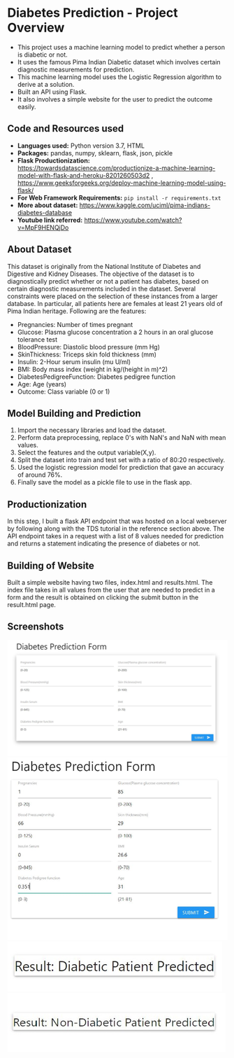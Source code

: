 # Diabetes Prediction - Project Overview
- This project uses a machine learning model to predict whether a person is diabetic or not.
- It uses the famous Pima Indian Diabetic dataset which involves certain diagnostic measurements for prediction.
- This machine learning model uses the Logistic Regression algorithm to derive at a solution.
- Built an API using Flask.
- It also involves a simple website for the user to predict the outcome easily.

## Code and Resources used
- **Languages used:** Python version 3.7, HTML  
- **Packages:** pandas, numpy, sklearn, flask, json, pickle 
- **Flask Productionization:** https://towardsdatascience.com/productionize-a-machine-learning-model-with-flask-and-heroku-8201260503d2 , https://www.geeksforgeeks.org/deploy-machine-learning-model-using-flask/
- **For Web Framework Requirements:**  ```pip install -r requirements.txt```
- **More about dataset:** https://www.kaggle.com/uciml/pima-indians-diabetes-database
- **Youtube link referred:** https://www.youtube.com/watch?v=MpF9HENQjDo

## About Dataset
This dataset is originally from the National Institute of Diabetes and Digestive and Kidney Diseases. The objective of the dataset is to diagnostically predict whether or not a patient has diabetes, based on certain diagnostic measurements included in the dataset. Several constraints were placed on the selection of these instances from a larger database. In particular, all patients here are females at least 21 years old of Pima Indian heritage. Following are the features:
- Pregnancies: Number of times pregnant
- Glucose: Plasma glucose concentration a 2 hours in an oral glucose tolerance test
- BloodPressure: Diastolic blood pressure (mm Hg)
- SkinThickness: Triceps skin fold thickness (mm)
- Insulin: 2-Hour serum insulin (mu U/ml)
- BMI: Body mass index (weight in kg/(height in m)^2)
- DiabetesPedigreeFunction: Diabetes pedigree function
- Age: Age (years)
- Outcome: Class variable (0 or 1)

## Model Building and Prediction
1. Import the necessary libraries and load the dataset.
2. Perform data preprocessing, replace 0's with NaN's and NaN with mean values.
3. Select the features and the output variable(X,y).
4. Split the dataset into train and test set with a ratio of 80:20 respectively.
5. Used the logistic regression model for prediction that gave an accuracy of around 76%.
6. Finally save the model as a pickle file to use in the flask app.

## Productionization 
In this step, I built a flask API endpoint that was hosted on a local webserver by following along with the TDS tutorial in the reference section above. The API endpoint takes in a request with a list of 8 values needed for prediction and returns a statement indicating the presence of diabetes or not.

## Building of Website
Built a simple website having two files, index.html and results.html. The index file takes in all values from the user that are needed to predict in a form and the result is obtained on clicking the submit button in the result.html page.

## Screenshots
![](images/pageone.png)
![](images/picturefour.png)
![](images/page2.png)
![](images/picturethree.png)
